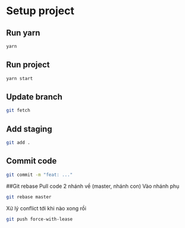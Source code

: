 # Setup project

## Run yarn

```cmd
yarn
```

## Run project

```cmd
yarn start
```

## Update branch

```bash
git fetch
```

## Add staging

```bash
git add .
```

## Commit code

```bash
git commit -m "feat: ..."
```

##Git rebase
Pull code 2 nhánh về (master, nhánh con)
Vào nhánh phụ
```bash
git rebase master
```
Xử lý conflict tới khi nào xong rồi
```bash
git push force-with-lease
```
